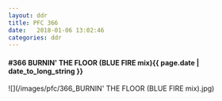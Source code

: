 ```yaml
---
layout: ddr
title: PFC 366
date:   2018-01-06 13:02:46
categories: ddr
---
```


#### **#366** BURNIN' THE FLOOR (BLUE FIRE mix)<span class="pull-right">{{ page.date | date_to_long_string }}</span>
![](/images/pfc/366_BURNIN' THE FLOOR (BLUE FIRE mix).jpg)
